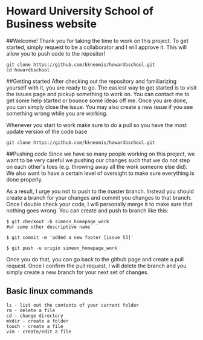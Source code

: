 # Howard University School of Business website

##Welcome!
  Thank you for taking the time to work on this project. To get started, simply request to be a collaborator and I will approve it. This will allow you to push code to the repositor!
  ~~~
  git clone https://github.com/kkneomis/howardbschool.git
  cd howardbschool
  ~~~

##Getting started 
  After checking out the repository and familiarizing yourself with it, you are ready to go. The easiest way to get started is to visit the issues page and pickup something to work on. You can contact me to get some help started or bounce some ideas off me. Once you are done, you can simply close the issue. You may also create a new issue if you see something wrong while you are working.
  
  Whenever you start to work make sure to do a pull so you have the most update version of the code base
  
  ~~~
  git clone https://github.com/kkneomis/howardbschool.git
  ~~~
 
##Pushing code
  Since we have so many people working on this project, we want to be very careful we pushing our changes such that we do not step on each other's toes (e.g. throwing away all the work someone else did). We also want to have a certain level of oversight to make sure everything is done properly. 
  
  As a result, I urge you not to push to the master branch. Instead you should create a branch for your changes and commit you changes to that branch. Once I double check your code, I will personally merge it to make sure that nothing goes wrong. You can create and push to branch like this:
  ~~~
  $ git checkout -b simeon_homepage_work  
  #or some other descriptive name
  
  $ git commit -m 'added a new footer [issue 53]'

  $ git push -u origin simeon_homepage_work
  ~~~

  Once you do that, you can go back to the github page and create a pull request. Once I confirm the pull request, I will delete the branch and you simply create a new branch for your next set of changes.

## Basic linux commands
  ~~~
  ls - list out the contents of your current folder
  rm - delete a file
  cd - change directory
  mkdir - create a folder
  touch - create a file
  vim - create/edit a file
  ~~~
